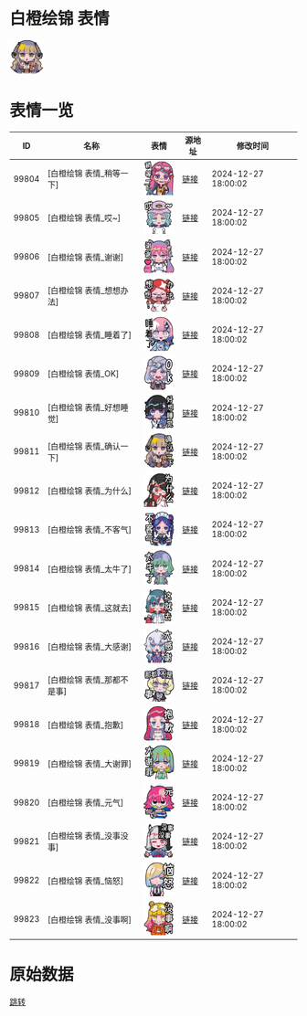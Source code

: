 # 白橙绘锦 表情

<img src="./cover.png" height="60" alt="cover" />

# 表情一览

|ID|名称|表情|源地址|修改时间|
|----|----|----|----|----|
|99804|[白橙绘锦 表情_稍等一下]|<img src="./pic/099804_%5B白橙绘锦 表情_稍等一下%5D.png" height="60" alt="稍等一下"/>|[链接](https://i0.hdslb.com/bfs/garb/d782fb6ae7f2ca780206753539d06b33cf2430dc.png)|2024-12-27 18:00:02|
|99805|[白橙绘锦 表情_哎~]|<img src="./pic/099805_%5B白橙绘锦 表情_哎~%5D.png" height="60" alt="哎~"/>|[链接](https://i0.hdslb.com/bfs/garb/163b81fe7001965a587dce46ed1f364c45512168.png)|2024-12-27 18:00:02|
|99806|[白橙绘锦 表情_谢谢]|<img src="./pic/099806_%5B白橙绘锦 表情_谢谢%5D.png" height="60" alt="谢谢"/>|[链接](https://i0.hdslb.com/bfs/garb/2fbab06e817a14756c20ce94a7038f056074b28b.png)|2024-12-27 18:00:02|
|99807|[白橙绘锦 表情_想想办法]|<img src="./pic/099807_%5B白橙绘锦 表情_想想办法%5D.png" height="60" alt="想想办法"/>|[链接](https://i0.hdslb.com/bfs/garb/e4a1da47d6684b4321fc65fa256c7da8fcd6e5d0.png)|2024-12-27 18:00:02|
|99808|[白橙绘锦 表情_睡着了]|<img src="./pic/099808_%5B白橙绘锦 表情_睡着了%5D.png" height="60" alt="睡着了"/>|[链接](https://i0.hdslb.com/bfs/garb/28d63a02a5dc237c1fdd56e17abfb01545531b71.png)|2024-12-27 18:00:02|
|99809|[白橙绘锦 表情_OK]|<img src="./pic/099809_%5B白橙绘锦 表情_OK%5D.png" height="60" alt="OK"/>|[链接](https://i0.hdslb.com/bfs/garb/c0ef92b1165eedd59db2271a2364433e4b111713.png)|2024-12-27 18:00:02|
|99810|[白橙绘锦 表情_好想睡觉]|<img src="./pic/099810_%5B白橙绘锦 表情_好想睡觉%5D.png" height="60" alt="好想睡觉"/>|[链接](https://i0.hdslb.com/bfs/garb/1dde3dc84b9a9222590e7b70a6cda733ddddca50.png)|2024-12-27 18:00:02|
|99811|[白橙绘锦 表情_确认一下]|<img src="./pic/099811_%5B白橙绘锦 表情_确认一下%5D.png" height="60" alt="确认一下"/>|[链接](https://i0.hdslb.com/bfs/garb/fc9fcad60e14bab7ee00f0256562c8208e8c8c24.png)|2024-12-27 18:00:02|
|99812|[白橙绘锦 表情_为什么]|<img src="./pic/099812_%5B白橙绘锦 表情_为什么%5D.png" height="60" alt="为什么"/>|[链接](https://i0.hdslb.com/bfs/garb/15bbb3dcad35763156d5c1d47360445a3e21812a.png)|2024-12-27 18:00:02|
|99813|[白橙绘锦 表情_不客气]|<img src="./pic/099813_%5B白橙绘锦 表情_不客气%5D.png" height="60" alt="不客气"/>|[链接](https://i0.hdslb.com/bfs/garb/9e8c1d46714161c81c6cf346d76755eb8cb80511.png)|2024-12-27 18:00:02|
|99814|[白橙绘锦 表情_太牛了]|<img src="./pic/099814_%5B白橙绘锦 表情_太牛了%5D.png" height="60" alt="太牛了"/>|[链接](https://i0.hdslb.com/bfs/garb/ff219f3a16257cc7d1bae03f883b5cea8a05839e.png)|2024-12-27 18:00:02|
|99815|[白橙绘锦 表情_这就去]|<img src="./pic/099815_%5B白橙绘锦 表情_这就去%5D.png" height="60" alt="这就去"/>|[链接](https://i0.hdslb.com/bfs/garb/38d6fd9e7f88fec802e33c8960c2e2a62c7aead6.png)|2024-12-27 18:00:02|
|99816|[白橙绘锦 表情_大感谢]|<img src="./pic/099816_%5B白橙绘锦 表情_大感谢%5D.png" height="60" alt="大感谢"/>|[链接](https://i0.hdslb.com/bfs/garb/3b86c6eef5e3fac7b181ca8931245c5bb03c0d43.png)|2024-12-27 18:00:02|
|99817|[白橙绘锦 表情_那都不是事]|<img src="./pic/099817_%5B白橙绘锦 表情_那都不是事%5D.png" height="60" alt="那都不是事"/>|[链接](https://i0.hdslb.com/bfs/garb/3cf1c7ac036a45e71acf5cd96c3f5e0a2cd94068.png)|2024-12-27 18:00:02|
|99818|[白橙绘锦 表情_抱歉]|<img src="./pic/099818_%5B白橙绘锦 表情_抱歉%5D.png" height="60" alt="抱歉"/>|[链接](https://i0.hdslb.com/bfs/garb/70da8144611f1bd05796733fc2085a94b5241bf0.png)|2024-12-27 18:00:02|
|99819|[白橙绘锦 表情_大谢罪]|<img src="./pic/099819_%5B白橙绘锦 表情_大谢罪%5D.png" height="60" alt="大谢罪"/>|[链接](https://i0.hdslb.com/bfs/garb/2e517bff8817b45eed0f638899c2a300cacb5dbb.png)|2024-12-27 18:00:02|
|99820|[白橙绘锦 表情_元气]|<img src="./pic/099820_%5B白橙绘锦 表情_元气%5D.png" height="60" alt="元气"/>|[链接](https://i0.hdslb.com/bfs/garb/8fbdd3f0a51b1482e1279394724b524c987a9cec.png)|2024-12-27 18:00:02|
|99821|[白橙绘锦 表情_没事没事]|<img src="./pic/099821_%5B白橙绘锦 表情_没事没事%5D.png" height="60" alt="没事没事"/>|[链接](https://i0.hdslb.com/bfs/garb/0173c7d7e6f5687dae54fd7f6d35b09c65be6500.png)|2024-12-27 18:00:02|
|99822|[白橙绘锦 表情_恼怒]|<img src="./pic/099822_%5B白橙绘锦 表情_恼怒%5D.png" height="60" alt="恼怒"/>|[链接](https://i0.hdslb.com/bfs/garb/b50d5eb609a34049ac564d13d294dfc5d0ab2075.png)|2024-12-27 18:00:02|
|99823|[白橙绘锦 表情_没事啊]|<img src="./pic/099823_%5B白橙绘锦 表情_没事啊%5D.png" height="60" alt="没事啊"/>|[链接](https://i0.hdslb.com/bfs/garb/5fd97133309e3a9efac86611742b8cc8453ba298.png)|2024-12-27 18:00:02|

# 原始数据

[跳转](./raw.json)

